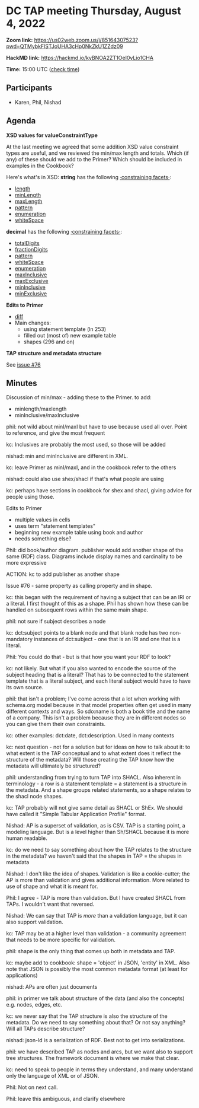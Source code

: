 
# DC TAP meeting Thursday, August 4, 2022

**Zoom link:** https://us02web.zoom.us/j/85164307523?pwd=QTMybkFlSTJoUHA3cHp0NkZkU1ZZdz09

**HackMD link:** https://hackmd.io/kyBNOA2ZT1OeI0yLio1CHA

**Time:** 15:00 UTC ([check time](https://www.timeanddate.com/worldclock/fixedtime.html?msg=DC+TAP&iso=20220804T15&p1=%3A&ah=1))

## Participants

* Karen, Phil, Nishad

## Agenda

**XSD values for valueConstraintType**

At the last meeting we agreed that some addition XSD value constraint types are useful, and we reviewed the min/max length and totals. Which (if any) of these should we add to the Primer? Which should be included in examples in the Cookbook?

Here's what's in XSD:
**string** has the following [·constraining facets·](https://www.w3.org/TR/xmlschema-2/#dt-constraining-facet):

-   [length](https://www.w3.org/TR/xmlschema-2/#rf-length)
-   [minLength](https://www.w3.org/TR/xmlschema-2/#rf-minLength)
-   [maxLength](https://www.w3.org/TR/xmlschema-2/#rf-maxLength)
-   [pattern](https://www.w3.org/TR/xmlschema-2/#rf-pattern)
-   [enumeration](https://www.w3.org/TR/xmlschema-2/#rf-enumeration)
-   [whiteSpace](https://www.w3.org/TR/xmlschema-2/#rf-whiteSpace)

**decimal** has the following [·constraining facets·](https://www.w3.org/TR/xmlschema-2/#dt-constraining-facet):

-   [totalDigits](https://www.w3.org/TR/xmlschema-2/#rf-totalDigits)
-   [fractionDigits](https://www.w3.org/TR/xmlschema-2/#rf-fractionDigits)
-   [pattern](https://www.w3.org/TR/xmlschema-2/#rf-pattern)
-   [whiteSpace](https://www.w3.org/TR/xmlschema-2/#rf-whiteSpace)
-   [enumeration](https://www.w3.org/TR/xmlschema-2/#rf-enumeration)
-   [maxInclusive](https://www.w3.org/TR/xmlschema-2/#rf-maxInclusive)
-   [maxExclusive](https://www.w3.org/TR/xmlschema-2/#rf-maxExclusive)
-   [minInclusive](https://www.w3.org/TR/xmlschema-2/#rf-minInclusive)
-   [minExclusive](https://www.w3.org/TR/xmlschema-2/#rf-minExclusive)

**Edits to Primer**
* [diff](https://github.com/dcmi/dctap/commit/6d6ee8ffb1920665f7c52adfc9d464f88f5ed58b)
* Main changes: 
    * using statement template (ln 253)
    * filled out (most of) new example table
    * shapes (296 and on)

**TAP structure and metadata structure**

See [issue #76](https://github.com/dcmi/dctap/issues/76)

## Minutes

Discussion of min/max - adding these to the Primer. 
to add:
* minlength/maxlength
* minInclusive/maxInclusive

phil: not wild about minI/maxI but have to use because used all over. Point to reference, and give the most frequent

kc: Inclusives are probably the most used, so those will be added

nishad: min and minInclusive are different in XML.

kc: leave Primer as minI/maxI, and in the cookbook refer to the others

nishad: could also use shex/shacl if that's what people are using

kc: perhaps have sections in cookbook for shex and shacl, giving advice for people using those.

Edits to Primer 
* multiple values in cells
* uses term "statement templates"
* beginning new example table using book and author
* needs something else?

Phil: did book/author diagram. publisher would add another shape of the same (RDF) class. Diagrams include display names and cardinality to be more expressive

ACTION: kc to add publisher as another shape

Issue #76 - same property as calling property and in shape.

kc: this began with the requirement of having a subject that can be an IRI or a literal. I first thought of this as a shape. Phil has shown how these can be handled on subsequent rows within the same main shape.

phil: not sure if subject describes a node

kc: dct:subject points to a blank node and that blank node has two non-mandatory instances of dct:subject - one that is an IRI and one that is a literal.

Phil: You could do that - but is that how you want your RDF to look?

kc: not likely. But what if you also wanted to encode the source of the subject heading that is a literal? That has to be connected to the statement template that is a literal subject, and each literal subject would have to have its own source.

phil: that isn't a problem; I've come across that a lot when working with schema.org model because in that model properties often get used in many different contexts and ways. So sdo:name is both a book title and the name of a company. This isn't a problem because they are in different nodes so you can give them their own constraints. 

kc: other examples: dct:date, dct:description. Used in many contexts

kc: next question - not for a solution but for ideas on how to talk about it: to what extent is the TAP conceptual and to what extent does it reflect the structure of the metadata? Will those creating the TAP know how the metadata will ultimately be structured?

phil: understanding from trying to turn TAP into SHACL. Also inherent in terminology - a row is a statement template = a statement is a structure in the metadata. And a shape groups related statements, so a shape relates to the shacl node shapes. 

kc: TAP probably will not give same detail as SHACL or ShEx. We should have called it "Simple Tabular Application Profile" format.

Nishad: AP is a superset of validation, as is CSV. TAP is a starting point, a modeling language. But is a level higher than Sh/SHACL because it is more human readable. 

kc: do we need to say something about how the TAP relates to the structure in the metadata? we haven't said that the shapes in TAP = the shapes in metadata

Nishad: I don't like the idea of shapes. Validation is like a cookie-cutter; the AP is more than validation and gives additional information. More related to use of shape and what it is meant for. 

Phil: I agree - TAP is more than validation. But I have created SHACL from TAPs. I wouldn't want that reversed.

Nishad: We can say that TAP is *more* than a validation language, but it can also support validation.

kc: TAP may be at a higher level than validation - a community agreement that needs to be more specific for validation.

phil: shape is the only thing that comes up both in metadata and TAP. 

kc: maybe add to cookbook: shape = 'object' in JSON, 'entity' in XML. Also note that JSON is possibly the most common metadata format (at least for applications)

nishad: APs are often just documents

phil: in primer we talk about structure of the data (and also the concepts) e.g. nodes, edges, etc. 

kc: we never say that the TAP structure is also the structure of the metadata. Do we need to say something about that? Or not say anything? Will all TAPs describe structure?

nishad: json-ld is a serialization of RDF. Best not to get into serializations. 

phil: we have described TAP as nodes and arcs, but we want also to support tree structures. The framework document is where we make that clear. 

kc: need to speak to people in terms they understand, and many understand only the language of XML or of JSON. 

Phil: Not on next call.

Phil: leave this ambiguous, and clarify elsewhere




